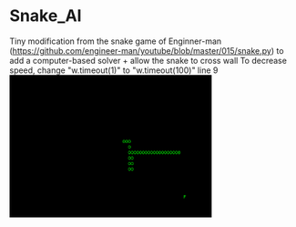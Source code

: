 # Snake_AI
Tiny modification from the snake game of Enginner-man (https://github.com/engineer-man/youtube/blob/master/015/snake.py) to add a computer-based solver + allow the snake to cross wall
To decrease speed, change "w.timeout(1)" to "w.timeout(100)" line 9
<img src="snake.PNG" alt="snakepreview" weight="250" height="250">
